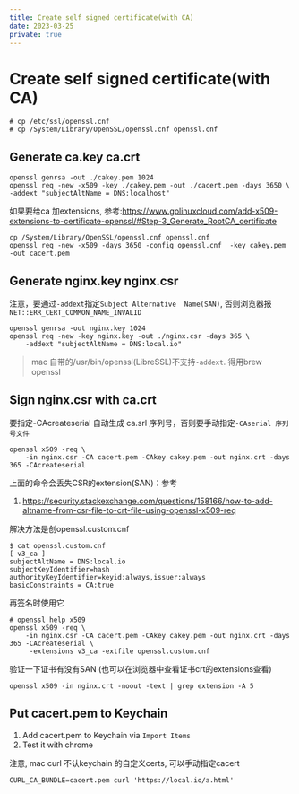 ```yaml
---
title: Create self signed certificate(with CA)
date: 2023-03-25
private: true
---
```

# Create self signed certificate(with CA)

    # cp /etc/ssl/openssl.cnf
    # cp /System/Library/OpenSSL/openssl.cnf openssl.cnf

## Generate ca.key ca.crt
    openssl genrsa -out ./cakey.pem 1024
    openssl req -new -x509 -key ./cakey.pem -out ./cacert.pem -days 3650 \
    -addext "subjectAltName = DNS:localhost"

如果要给ca 加extensions, 参考:https://www.golinuxcloud.com/add-x509-extensions-to-certificate-openssl/#Step-3_Generate_RootCA_certificate

    cp /System/Library/OpenSSL/openssl.cnf openssl.cnf
    openssl req -new -x509 -days 3650 -config openssl.cnf  -key cakey.pem -out cacert.pem

## Generate nginx.key nginx.csr
注意，要通过`-addext`指定`Subject Alternative  Name(SAN)`, 否则浏览器报`NET::ERR_CERT_COMMON_NAME_INVALID`

    openssl genrsa -out nginx.key 1024
    openssl req -new -key nginx.key -out ./nginx.csr -days 365 \
        -addext "subjectAltName = DNS:local.io"

> mac 自带的/usr/bin/openssl(LibreSSL)不支持`-addext`. 得用brew openssl

## Sign nginx.csr with ca.crt
要指定-CAcreateserial 自动生成 ca.srl 序列号，否则要手动指定`-CAserial 序列号文件`

    openssl x509 -req \
        -in nginx.csr -CA cacert.pem -CAkey cakey.pem -out nginx.crt -days 365 -CAcreateserial 

上面的命令会丢失CSR的extension(SAN)：参考
1. https://security.stackexchange.com/questions/158166/how-to-add-altname-from-csr-file-to-crt-file-using-openssl-x509-req

解决方法是创openssl.custom.cnf

    $ cat openssl.custom.cnf
    [ v3_ca ]
    subjectAltName = DNS:local.io
    subjectKeyIdentifier=hash
    authorityKeyIdentifier=keyid:always,issuer:always
    basicConstraints = CA:true

再签名时使用它

    # openssl help x509
    openssl x509 -req \
        -in nginx.csr -CA cacert.pem -CAkey cakey.pem -out nginx.crt -days 365 -CAcreateserial \
         -extensions v3_ca -extfile openssl.custom.cnf

验证一下证书有没有SAN (也可以在浏览器中查看证书crt的extensions查看)

    openssl x509 -in nginx.crt -noout -text | grep extension -A 5

## Put cacert.pem to Keychain
1. Add cacert.pem to Keychain via `Import Items`
2. Test it with chrome

注意, mac curl 不认keychain 的自定义certs, 可以手动指定cacert

    CURL_CA_BUNDLE=cacert.pem curl 'https://local.io/a.html'
